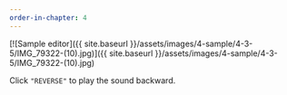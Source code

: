 ```yaml
---
order-in-chapter: 4
---
```


[![Sample editor]({{ site.baseurl }}/assets/images/4-sample/4-3-5/IMG_79322-(10).jpg)]({{
site.baseurl }}/assets/images/4-sample/4-3-5/IMG_79322-(10).jpg)

Click `"REVERSE"` to play the sound backward.
